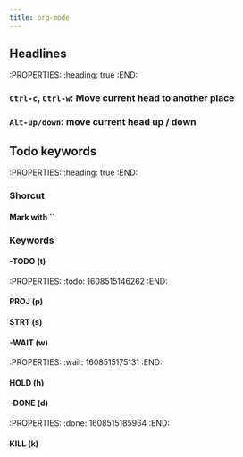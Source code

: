 ```yaml
---
title: org-mode
---
```


## Headlines
:PROPERTIES:
:heading: true
:END:
### `Ctrl-c`, `Ctrl-w`: Move current head to another place
### `Alt-up/down`: move current head up / down
## Todo keywords
:PROPERTIES:
:heading: true
:END:
### Shorcut
#### Mark with ``
### Keywords
#### -TODO (t)
:PROPERTIES:
:todo: 1608515146262
:END:
#### PROJ (p)
#### STRT (s)
#### -WAIT (w)
:PROPERTIES:
:wait: 1608515175131
:END:
#### HOLD (h)
#### -DONE (d)
:PROPERTIES:
:done: 1608515185964
:END:
#### KILL (k)
